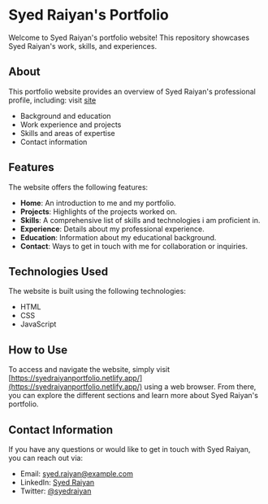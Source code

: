 # Syed Raiyan's Portfolio

Welcome to Syed Raiyan's portfolio website! This repository showcases Syed Raiyan's work, skills, and experiences.

## About

This portfolio website provides an overview of Syed Raiyan's professional profile, including:
visit [site](https://syedraiyanportfolio.netlify.app/) 
- Background and education
- Work experience and projects
- Skills and areas of expertise
- Contact information

## Features

The website offers the following features:

- **Home**: An introduction to me and my portfolio.
- **Projects**: Highlights of the projects worked on.
- **Skills**: A comprehensive list of skills and technologies i am  proficient in.
- **Experience**: Details about my professional experience.
- **Education**: Information about my educational background.
- **Contact**: Ways to get in touch with me for collaboration or inquiries.

## Technologies Used

The website is built using the following technologies:

- HTML
- CSS
- JavaScript

## How to Use

To access and navigate the website, simply visit [https://syedraiyanportfolio.netlify.app/](https://syedraiyanportfolio.netlify.app/) using a web browser. From there, you can explore the different sections and learn more about Syed Raiyan's portfolio.

## Contact Information

If you have any questions or would like to get in touch with Syed Raiyan, you can reach out via:

- Email: [syed.raiyan@example.com](mailto:raiyanullah0@example.com)
- LinkedIn: [Syed Raiyan](https://www.linkedin.com/in/syedraiyan)
- Twitter: [@syedraiyan](https://twitter.com/syedraiyan)

